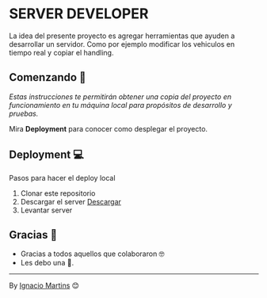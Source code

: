 # SERVER DEVELOPER

La idea del presente proyecto es agregar herramientas que ayuden a desarrollar un servidor. Como por ejemplo modificar los vehiculos en tiempo real y copiar el handling.

## Comenzando 🚀

_Estas instrucciones te permitirán obtener una copia del proyecto en funcionamiento en tu máquina local para propósitos de desarrollo y pruebas._

Mira **Deployment** para conocer como desplegar el proyecto.

## Deployment 💻

Pasos para hacer el deploy local

1. Clonar este repositorio
2. Descargar el server [Descargar](https://runtime.fivem.net/artifacts/fivem/build_server_windows/master/)
3. Levantar server

## Gracias 🎁

* Gracias a todos aquellos que colaboraron 🤓 
* Les debo una 🍺.

---
By [Ignacio Martins](https://uy.linkedin.com/in/ignaciomartins) 😊
